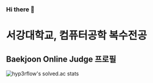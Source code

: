 ### Hi there 👋

# 서강대학교, 컴퓨터공학 복수전공

## Baekjoon Online Judge 프로필
![hyp3rflow's solved.ac stats](https://github-readme-solvedac.hyp3rflow.vercel.app/api/?handle=sehong1602)
